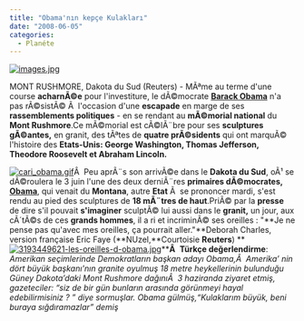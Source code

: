 ```yaml
---
title: "Obama'nın kepçe Kulakları"
date: "2008-06-05"
categories: 
  - Planéte
---
```


[![images.jpg](/uploads/2008/06/images.jpg)](/uploads/2008/06/images.jpg "images.jpg")

MONT RUSHMORE, Dakota du Sud (Reuters) - MÃªme au terme d'une course **acharnÃ©e** pour l'investiture, le dÃ©mocrate [**Barack Obama**](http://fr.news.yahoo.com/dossiers/usa-presidentielle-americaine-2008.html) n'a pas rÃ©sistÃ© Ã  l'occasion d'une **escapade** en marge de ses **rassemblements politiques** - en se rendant au **mÃ©morial national** du **Mont Rushmore**.Ce mÃ©morial est cÃ©lÃ¨bre pour ses **sculptures** **gÃ©antes,** en granit, des tÃªtes de **quatre prÃ©sidents** qui ont marquÃ© l'histoire des **Etats-Unis: George Washington, Thomas Jefferson, Theodore Roosevelt et Abraham Lincoln.**

[![cari_obama.gif](/uploads/2008/06/cari_obama.gif)](/uploads/2008/06/cari_obama.gif "cari_obama.gif")Â  Peu aprÃ¨s son arrivÃ©e dans le **Dakota du Sud**, oÃ¹ se dÃ©roulera le 3 juin l'une des deux derniÃ¨res **primaires dÃ©mocrates,** [**Obama**](http://fr.news.yahoo.com/dossiers/usa-presidentielle-americaine-2008.html), qui venait du **Montana**, autre **Etat** Ã  [](/uploads/2008/06/3193449621-les-oreilles-d-obama-1.jpg "3193449621-les-oreilles-d-obama.jpg")se prononcer mardi, s'est rendu au pied des sculptures de **18 mÃ¨tres de haut**.PriÃ© par la **presse** de dire s'il pouvait **s'imaginer** sculptÃ© lui aussi dans le **granit,** un jour, aux cÃ´tÃ©s de ces **grands hommes**, il a ri et incriminÃ© ses oreilles : "**Je ne pense pas qu'avec mes oreilles, ça pourrait aller."**Deborah Charles, version française Eric Faye (**NUzel,**Courtoisie **Reuters**) **[![3193449621-les-oreilles-d-obama.jpg](/uploads/2008/06/3193449621-les-oreilles-d-obama-1.jpg)](/uploads/2008/06/3193449621-les-oreilles-d-obama-1.jpg "3193449621-les-oreilles-d-obama.jpg")****Â**  **Türkçe değerlendirme**: _Amerikan seçimlerinde Demokratların başkan adayı Obama,Â  Amerika’ nin dört büyük başkanı'nın granite oyulmuş 18 metre heykellerinin bulunduğu Güney Dakota’daki Mont Rushmore dağınıÂ  3 haziranda ziyaret etmiş, gazeteciler: “siz de bir gün bunların arasında görünmeyi hayal edebilirmisiniz ? ” diye sormuşlar. Obama gülmüş,“Kulaklarım büyük, beni buraya sığdıramazlar” demiş_
